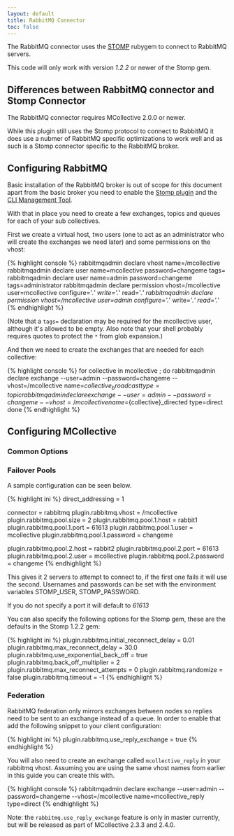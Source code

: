 ```yaml
---
layout: default
title: RabbitMQ Connector
toc: false
---
```

[STOMP]: http://stomp.codehaus.org/
[RabbitStomp]: http://www.rabbitmq.com/stomp.html
[RabbitCLI]: http://www.rabbitmq.com/management-cli.html

The RabbitMQ connector uses the [STOMP] rubygem to connect to RabbitMQ servers.

This code will only work with version _1.2.2_ or newer of the Stomp gem.

## Differences between RabbitMQ connector and Stomp Connector

The RabbitMQ connector requires MCollective 2.0.0 or newer.

While this plugin still uses the Stomp protocol to connect to RabbitMQ it does use a nubmer of
RabbitMQ specific optimizations to work well and as such is a Stomp connector specific to the
RabbitMQ broker.

## Configuring RabbitMQ

Basic installation of the RabbitMQ broker is out of scope for this document apart from the
basic broker you need to enable the [Stomp plugin][RabbitStomp] and the [CLI Management Tool][RabbitCLI].

With that in place you need to create a few exchanges, topics and queues for each of your
sub collectives.

First we create a virtual host, two users (one to act as an administrator who
will create the exchanges we need later) and some permissions on the vhost:

{% highlight console %}
rabbitmqadmin declare vhost name=/mcollective
rabbitmqadmin declare user name=mcollective password=changeme tags=
rabbitmqadmin declare user name=admin password=changeme tags=administrator
rabbitmqadmin declare permission vhost=/mcollective user=mcollective configure='.*' write='.*' read='.*'
rabbitmqadmin declare permission vhost=/mcollective user=admin configure='.*' write='.*' read='.*'
{% endhighlight %}

(Note that a `tags=` declaration may be required for the mcollective user, although it's allowed to be empty. Also note that your shell probably requires quotes to protect the `*` from glob expansion.)

And then we need to create the exchanges that are needed for each collective:

{% highlight console %}
for collective in mcollective ; do
  rabbitmqadmin declare exchange --user=admin --password=changeme --vhost=/mcollective name=${collective}_broadcast type=topic
  rabbitmqadmin declare exchange --user=admin --password=changeme --vhost=/mcollective name=${collective}_directed type=direct
done
{% endhighlight %}

## Configuring MCollective

### Common Options

### Failover Pools
A sample configuration can be seen below.

{% highlight ini %}
direct_addressing = 1

connector = rabbitmq
plugin.rabbitmq.vhost = /mcollective
plugin.rabbitmq.pool.size = 2
plugin.rabbitmq.pool.1.host = rabbit1
plugin.rabbitmq.pool.1.port = 61613
plugin.rabbitmq.pool.1.user = mcollective
plugin.rabbitmq.pool.1.password = changeme

plugin.rabbitmq.pool.2.host = rabbit2
plugin.rabbitmq.pool.2.port = 61613
plugin.rabbitmq.pool.2.user = mcollective
plugin.rabbitmq.pool.2.password = changeme
{% endhighlight %}

This gives it 2 servers to attempt to connect to, if the first one fails it will use the second.  Usernames and passwords can be set
with the environment variables STOMP_USER, STOMP_PASSWORD.

If you do not specify a port it will default to _61613_

You can also specify the following options for the Stomp gem, these are the defaults in the Stomp 1.2.2 gem:

{% highlight ini %}
plugin.rabbitmq.initial_reconnect_delay = 0.01
plugin.rabbitmq.max_reconnect_delay = 30.0
plugin.rabbitmq.use_exponential_back_off = true
plugin.rabbitmq.back_off_multiplier = 2
plugin.rabbitmq.max_reconnect_attempts = 0
plugin.rabbitmq.randomize = false
plugin.rabbitmq.timeout = -1
{% endhighlight %}

### Federation

RabbitMQ federation only mirrors exchanges between nodes so replies need to be
sent to an exchange instead of a queue.  In order to enable that add the
following snippet to your client configuration:

{% highlight ini %}
plugin.rabbitmq.use_reply_exchange = true
{% endhighlight %}

You will also need to create an exchange called `mcollective_reply` in your
rabbitmq vhost.  Assuming you are using the same vhost names from earlier in this
guide you can create this with.

{% highlight console %}
rabbitmqadmin declare exchange --user=admin --password=changeme --vhost=/mcollective name=mcollective_reply type=direct
{% endhighlight %}

Note: the `rabbitmq.use_reply_exchange` feature is only in master currently,
but will be released as part of MCollective 2.3.3 and 2.4.0.
